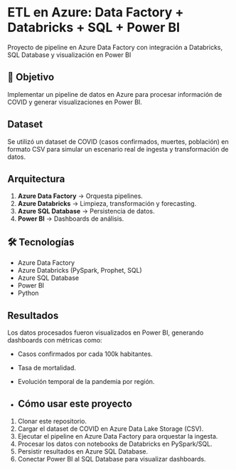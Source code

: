 # ETL en Azure: Data Factory + Databricks + SQL + Power BI
Proyecto de pipeline en Azure Data Factory con integración a Databricks, SQL Database y visualización en Power BI

## 🚀 Objetivo
Implementar un pipeline de datos en Azure para procesar información de COVID y generar visualizaciones en Power BI.

## Dataset
Se utilizó un dataset de COVID (casos confirmados, muertes, población) en formato CSV para simular un escenario real de ingesta y transformación de datos.

## Arquitectura
1. **Azure Data Factory** → Orquesta pipelines.
2. **Azure Databricks** → Limpieza, transformación y forecasting.
3. **Azure SQL Database** → Persistencia de datos.
4. **Power BI** → Dashboards de análisis.

## 🛠️ Tecnologías
- Azure Data Factory
- Azure Databricks (PySpark, Prophet, SQL)
- Azure SQL Database
- Power BI
- Python

## Resultados
Los datos procesados fueron visualizados en Power BI, generando dashboards con métricas como:
- Casos confirmados por cada 100k habitantes.
- Tasa de mortalidad.
- Evolución temporal de la pandemia por región.

- ## Cómo usar este proyecto
1. Clonar este repositorio.
2. Cargar el dataset de COVID en Azure Data Lake Storage (CSV).
3. Ejecutar el pipeline en Azure Data Factory para orquestar la ingesta.
4. Procesar los datos con notebooks de Databricks en PySpark/SQL.
5. Persistir resultados en Azure SQL Database.
6. Conectar Power BI al SQL Database para visualizar dashboards.
